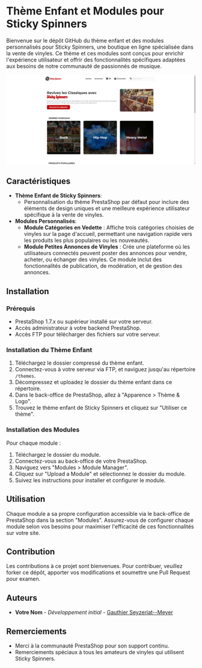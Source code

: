 # Thème Enfant et Modules pour Sticky Spinners

Bienvenue sur le dépôt GitHub du thème enfant et des modules personnalisés pour Sticky Spinners, une boutique en ligne spécialisée dans la vente de vinyles. Ce thème et ces modules sont conçus pour enrichir l'expérience utilisateur et offrir des fonctionnalités spécifiques adaptées aux besoins de notre communauté de passionnés de musique.

![Page d'acceuil du site Sticky Spinners](/classic-child/preview.png)

## Caractéristiques

- **Thème Enfant de Sticky Spinners**:
  - Personnalisation du thème PrestaShop par défaut pour inclure des éléments de design uniques et une meilleure expérience utilisateur spécifique à la vente de vinyles.
- **Modules Personnalisés**:
  - **Module Catégories en Vedette** : Affiche trois catégories choisies de vinyles sur la page d'accueil, permettant une navigation rapide vers les produits les plus populaires ou les nouveautés.
  - **Module Petites Annonces de Vinyles** : Crée une plateforme où les utilisateurs connectés peuvent poster des annonces pour vendre, acheter, ou échanger des vinyles. Ce module inclut des fonctionnalités de publication, de modération, et de gestion des annonces.

## Installation

### Prérequis

- PrestaShop 1.7.x ou supérieur installé sur votre serveur.
- Accès administrateur à votre backend PrestaShop.
- Accès FTP pour télécharger des fichiers sur votre serveur.

### Installation du Thème Enfant

1. Téléchargez le dossier compressé du thème enfant.
2. Connectez-vous à votre serveur via FTP, et naviguez jusqu'au répertoire `/themes`.
3. Décompressez et uploadez le dossier du thème enfant dans ce répertoire.
4. Dans le back-office de PrestaShop, allez à "Apparence > Thème & Logo".
5. Trouvez le thème enfant de Sticky Spinners et cliquez sur "Utiliser ce thème".

### Installation des Modules

Pour chaque module :

1. Téléchargez le dossier du module.
2. Connectez-vous au back-office de votre PrestaShop.
3. Naviguez vers "Modules > Module Manager".
4. Cliquez sur "Upload a Module" et sélectionnez le dossier du module.
5. Suivez les instructions pour installer et configurer le module.

## Utilisation

Chaque module a sa propre configuration accessible via le back-office de PrestaShop dans la section "Modules". Assurez-vous de configurer chaque module selon vos besoins pour maximiser l'efficacité de ces fonctionnalités sur votre site.

## Contribution

Les contributions à ce projet sont bienvenues. Pour contribuer, veuillez forker ce dépôt, apporter vos modifications et soumettre une Pull Request pour examen.

## Auteurs

- **Votre Nom** - _Développement initial_ - [Gauthier Seyzeriat--Meyer](https:github.com/Gutsey68)

## Remerciements

- Merci à la communauté PrestaShop pour son support continu.
- Remerciements spéciaux à tous les amateurs de vinyles qui utilisent Sticky Spinners.
